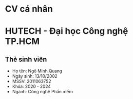 # CV cá nhân
# HUTECH - Đại học Công nghệ TP.HCM
## Thẻ sinh viên
*  Họ tên: Ngô Minh Quang
*  Ngày sinh: 13/10/2002
*  MSSV: 2011063752
*  Khóa: 2020 - 2024
*  Ngành: Công nghệ Phần mềm
